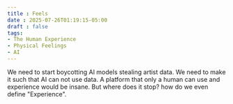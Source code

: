 ```yaml
---
title : Feels
date : 2025-07-26T01:19:15-05:00
draft : false
tags:
- The Human Experience
- Physical Feelings
- AI
---
```




We need to start boycotting AI models stealing artist data. We need to make it such that AI can not use data. A platform that only a human can use and experience would be insane. But where does it stop? how do we even define "Experience". 